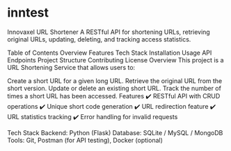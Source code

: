 # inntest
Innovaxel URL Shortener
A RESTful API for shortening URLs, retrieving original URLs, updating, deleting, and tracking access statistics.

Table of Contents
Overview
Features
Tech Stack
Installation
Usage
API Endpoints
Project Structure
Contributing
License
Overview
This project is a URL Shortening Service that allows users to:

Create a short URL for a given long URL.
Retrieve the original URL from the short version.
Update or delete an existing short URL.
Track the number of times a short URL has been accessed.
Features
✔️ RESTful API with CRUD operations
✔️ Unique short code generation
✔️ URL redirection feature
✔️ URL statistics tracking
✔️ Error handling for invalid requests

Tech Stack
Backend: Python (Flask)
Database: SQLite / MySQL / MongoDB
Tools: Git, Postman (for API testing), Docker (optional)
